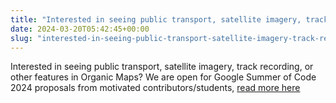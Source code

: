 ```yaml
---
title: "Interested in seeing public transport, satellite imagery, track recording, or other features in Organic Maps?"
date: 2024-03-20T05:42:45+00:00
slug: "interested-in-seeing-public-transport-satellite-imagery-track-recording-or-other-features-in-organic-maps-we-are-open-for-google-summer-of-code-2024-proposals-from-motivated-contributors-students-read-more-here"
---
```


Interested in seeing public transport, satellite imagery, track recording, or other features in Organic Maps? We are open for Google Summer of Code 2024 proposals from motivated contributors/students, [read more here](https://github.com/organicmaps/organicmaps/wiki/GSoC-2024-ideas)
